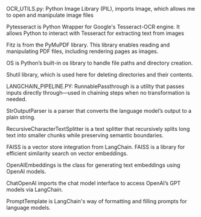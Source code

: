 OCR_UTILS.py:
Python Image Library (PIL), imports Image, which allows me to open and manipulate image files

Pytesseract is Python Wrapper for Google's Tesseract-OCR engine. It allows Python to interact with Tesseract for extracting text from images

Fitz is from the PyMuPDF library. This library enables reading and manipulating PDF files, including rendering pages as images.

OS is Python’s built-in os library to handle file paths and directory creation.

Shutil library, which is used here for deleting directories and their contents.

LANGCHAIN_PIPELINE.PY:
RunnablePassthrough is a utility that passes inputs directly through—used in chaining steps when no transformation is needed.

StrOutputParser is a parser that converts the language model’s output to a plain string.

RecursiveCharacterTextSplitter is a text splitter that recursively splits long text into smaller chunks while preserving semantic boundaries.

FAISS is a vector store integration from LangChain. FAISS is a library for efficient similarity search on vector embeddings.

OpenAIEmbeddings is the class for generating text embeddings using OpenAI models.

ChatOpenAI imports the chat model interface to access OpenAI’s GPT models via LangChain.

PromptTemplate is LangChain's way of formatting and filling prompts for language models.
